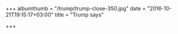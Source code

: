 +++
albumthumb = "/trump/trump-close-350.jpg"
date = "2016-10-21T19:15:17+03:00"
title = "Trump says"

+++

<!-- {{< directoryindex path="/static/trump" pathURL="/trump">}} -->

<!-- {{$ gallery
 path = "/trump"
 full = "1000"
 thumb = "350"
 uniques = ["close","glass","side","top"]
  $}} -->

<!--

{{< photo full="/trump/trump-close-1000.jpg" thumb="/trump/trump-close-350.jpg" alt="" phototitle="Magna feugiat lorem"
description="Nunc blandit nisi ligula magna sodales lectus elementum non. Integer id venenatis velit.">}}

{{< photo full="/trump/trump-glass-1000.jpg" thumb="/trump/trump-glass-350.jpg" alt="" phototitle="Magna feugiat lorem" description="Nunc blandit nisi ligula magna sodales lectus elementum non. Integer id venenatis velit.">}}

{{< photo full="/trump/trump-side-1000.jpg" thumb="/trump/trump-side-350.jpg" alt="" phototitle="Magna feugiat lorem" description="Nunc blandit nisi ligula magna sodales lectus elementum non. Integer id venenatis velit.">}}

{{< photo full="/trump/trump-top-1000.jpg" thumb="/trump/trump-top-350.jpg" alt="" phototitle="Magna feugiat lorem" description="Nunc blandit nisi ligula magna sodales lectus elementum non. Integer id venenatis velit.">}} -->
